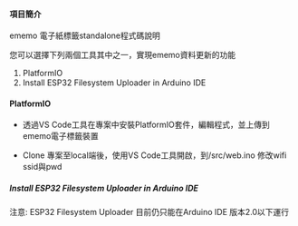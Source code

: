 #### 項目簡介

ememo 電子紙標籤standalone程式碼說明

您可以選擇下列兩個工具其中之一，實現ememo資料更新的功能
1. PlatformIO
2. Install ESP32 Filesystem Uploader in Arduino IDE

#### PlatformIO
- 透過VS Code工具在專案中安裝PlatformIO套件，編輯程式，並上傳到ememo電子標籤裝置

- Clone 專案至local端後，使用VS Code工具開啟，到/src/web.ino 修改wifi ssid與pwd



##### Install ESP32 Filesystem Uploader in Arduino IDE

注意: ESP32 Filesystem Uploader 目前仍只能在Arduino IDE 版本2.0以下運行

